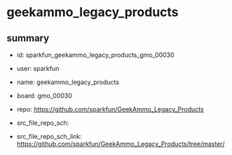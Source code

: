 # geekammo_legacy_products
 
## summary 
* id: sparkfun_geekammo_legacy_products_gmo_00030
* user: sparkfun
* name: geekammo_legacy_products
* board: gmo_00030
* repo: https://github.com/sparkfun/GeekAmmo_Legacy_Products



* src_file_repo_sch: 
* src_file_repo_sch_link: https://github.com/sparkfun/GeekAmmo_Legacy_Products/tree/master/






